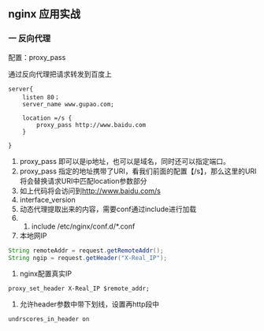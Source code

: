 ## nginx 应用实战

### 一 反向代理



配置：proxy_pass

通过反向代理把请求转发到百度上

```nginx
server{
    listen 80；
    server_name www.gupao.com;
   
    location =/s {
        proxy_pass http://www.baidu.com
    }
    
}
```

1. proxy_pass 即可以是ip地址，也可以是域名，同时还可以指定端口。
2. proxy_pass 指定的地址携带了URI，看我们前面的配置【/s】，那么这里的URI将会替换请求URI中匹配location参数部分
3. 如上代码将会访问到<http://www.baidu.com/s>
4. interface_version
5. 动态代理提取出来的内容，需要conf通过include进行加载
6. 1. include /etc/nginx/conf.d/*.conf
7. 本地网IP

```java
String remoteAddr = request.getRemoteAddr();
String ngip = request.getHeader("X-Real_IP");
```

1. nginx配置真实IP

```nginx
proxy_set_header X-Real_IP $remote_addr;
```

1. 允许header参数中带下划线，设置再http段中

```nginx
undrscores_in_header on
```

### 